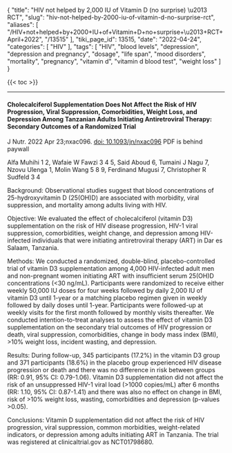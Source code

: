 {
    "title": "HIV not helped by 2,000 IU of Vitamin D (no surprise) \u2013 RCT",
    "slug": "hiv-not-helped-by-2000-iu-of-vitamin-d-no-surprise-rct",
    "aliases": [
        "/HIV+not+helped+by+2000+IU+of+Vitamin+D+no+surprise+\u2013+RCT+April+2022",
        "/13515"
    ],
    "tiki_page_id": 13515,
    "date": "2022-04-24",
    "categories": [
        "HIV"
    ],
    "tags": [
        "HIV",
        "blood levels",
        "depression",
        "depression and pregnancy",
        "dosage",
        "life span",
        "mood disorders",
        "mortality",
        "pregnancy",
        "vitamin d",
        "vitamin d blood test",
        "weight loss"
    ]
}


{{< toc >}} 

---

#### Cholecalciferol Supplementation Does Not Affect the Risk of HIV Progression, Viral Suppression, Comorbidities, Weight Loss, and Depression Among Tanzanian Adults Initiating Antiretroviral Therapy: Secondary Outcomes of a Randomized Trial

J Nutr. 2022 Apr 23;nxac096.  [doi: 10.1093/jn/nxac096](https://doi.org/10.1093/jn/nxac096) PDF is behind paywall

Alfa Muhihi 1 2, Wafaie W Fawzi 3 4 5, Said Aboud 6, Tumaini J Nagu 7, Nzovu Ulenga 1, Molin Wang 5 8 9, Ferdinand Mugusi 7, Christopher R Sudfeld 3 4

Background: Observational studies suggest that blood concentrations of 25-hydroxyvitamin D (25(OH)D) are associated with morbidity, viral suppression, and mortality among adults living with HIV.

Objective: We evaluated the effect of cholecalciferol (vitamin D3) supplementation on the risk of HIV disease progression, HIV-1 viral suppression, comorbidities, weight change, and depression among HIV-infected individuals that were initiating antiretroviral therapy (ART) in Dar es Salaam, Tanzania.

Methods: We conducted a randomized, double-blind, placebo-controlled trial of vitamin D3 supplementation among 4,000 HIV-infected adult men and non-pregnant women initiating ART with insufficient serum 25(OH)D concentrations (<30 ng/mL). Participants were randomized to receive either weekly 50,000 IU doses for four weeks followed by daily 2,000 IU of vitamin D3 until 1-year or a matching placebo regimen given in weekly followed by daily doses until 1-year. Participants were followed-up at weekly visits for the first month followed by monthly visits thereafter. We conducted intention-to-treat analyses to assess the effect of vitamin D3 supplementation on the secondary trial outcomes of HIV progression or death, viral suppression, comorbidities, change in body mass index (BMI), >10% weight loss, incident wasting, and depression.

Results: During follow-up, 345 participants (17.2%) in the vitamin D3 group and 371 participants (18.6%) in the placebo group experienced HIV disease progression or death and there was no difference in risk between groups (RR: 0.91, 95% CI: 0.79-1.06). Vitamin D3 supplementation did not affect the risk of an unsuppressed HIV-1 viral load (>1000 copies/mL) after 6 months (RR: 1.10, 95% CI: 0.87-1.41) and there was also no effect on change in BMI, risk of >10% weight loss, wasting, comorbidities and depression (p-values >0.05).

Conclusions: Vitamin D supplementation did not affect the risk of HIV progression, viral suppression, common morbidities, weight-related indicators, or depression among adults initiating ART in Tanzania. The trial was registered at clinicaltrial.gov as NCT01798680.